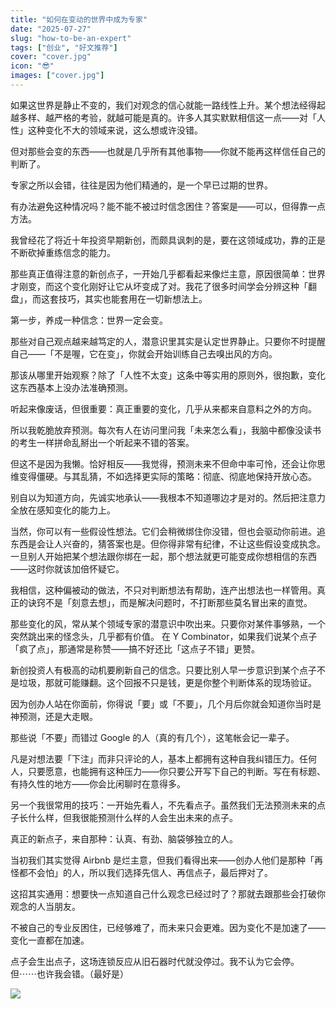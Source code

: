 ```yaml
---
title: "如何在变动的世界中成为专家"
date: "2025-07-27"
slug: "how-to-be-an-expert"
tags: ["创业", "好文推荐"]
cover: "cover.jpg"
icon: "😎"
images: ["cover.jpg"]
---
```

如果这世界是静止不变的，我们对观念的信心就能一路线性上升。某个想法经得起越多样、越严格的考验，就越可能是真的。许多人其实默默相信这一点——对「人性」这种变化不大的领域来说，这么想或许没错。



但对那些会变的东西——也就是几乎所有其他事物——你就不能再这样信任自己的判断了。



专家之所以会错，往往是因为他们精通的，是一个早已过期的世界。



有办法避免这种情况吗？能不能不被过时信念困住？答案是——可以，但得靠一点方法。



我曾经花了将近十年投资早期新创，而颇具讽刺的是，要在这领域成功，靠的正是不断砍掉重练信念的能力。



那些真正值得注意的新创点子，一开始几乎都看起来像烂主意，原因很简单：世界才刚变，而这个变化刚好让它从坏变成了对。我花了很多时间学会分辨这种「翻盘」，而这套技巧，其实也能套用在一切新想法上。



第一步，养成一种信念：世界一定会变。



那些对自己观点越来越笃定的人，潜意识里其实是认定世界静止。只要你不时提醒自己——「不是喔，它在变」，你就会开始训练自己去嗅出风的方向。



那该从哪里开始观察？除了「人性不太变」这条中等实用的原则外，很抱歉，变化这东西基本上没办法准确预测。



听起来像废话，但很重要：真正重要的变化，几乎从来都来自意料之外的方向。



所以我乾脆放弃预测。每次有人在访问里问我「未来怎么看」，我脑中都像没读书的考生一样拼命乱掰出一个听起来不错的答案。



但这不是因为我懒。恰好相反——我觉得，预测未来不但命中率可怜，还会让你思维变得僵硬。与其乱猜，不如选择更实际的策略：彻底、彻底地保持开放心态。



别自以为知道方向，先诚实地承认——我根本不知道哪边才是对的。然后把注意力全放在感知变化的能力上。



当然，你可以有一些假设性想法。它们会稍微绑住你没错，但也会驱动你前进。追东西是会让人兴奋的，猜答案也是。但你得非常有纪律，不让这些假设变成执念。
一旦别人开始把某个想法跟你绑在一起，那个想法就更可能变成你想相信的东西——这时你就该加倍怀疑它。



我相信，这种偏被动的做法，不只对判断想法有帮助，连产出想法也一样管用。真正的诀窍不是「刻意去想」，而是解决问题时，不打断那些莫名冒出来的直觉。



那些变化的风，常从某个领域专家的潜意识中吹出来。只要你对某件事够熟，一个突然跳出来的怪念头，几乎都有价值。
在 Y Combinator，如果我们说某个点子「疯了点」，那通常是称赞——搞不好还比「这点子不错」更赞。



新创投资人有极高的动机要刷新自己的信念。只要比别人早一步意识到某个点子不是垃圾，那就可能赚翻。这个回报不只是钱，更是你整个判断体系的现场验证。



因为创办人站在你面前，你得说「要」或「不要」，几个月后你就会知道你当时是神预测，还是大走眼。



那些说「不要」而错过 Google 的人（真的有几个），这笔帐会记一辈子。



凡是对想法要「下注」而非只评论的人，基本上都拥有这种自我纠错压力。任何人，只要愿意，也能拥有这种压力——你只要公开写下自己的判断。写在有标题、有持久性的地方——你会比闲聊时在意得多。



另一个我很常用的技巧：一开始先看人，不先看点子。虽然我们无法预测未来的点子长什么样，但我很能预测什么样的人会生出未来的点子。



真正的新点子，来自那种：认真、有劲、脑袋够独立的人。



当初我们其实觉得 Airbnb 是烂主意，但我们看得出来——创办人他们是那种「再怪都不会怕」的人，所以我们选择先信人、再信点子，最后押对了。



这招其实通用：想要快一点知道自己什么观念已经过时了？那就去跟那些会打破你观念的人当朋友。



不被自己的专业反困住，已经够难了，而未来只会更难。因为变化不是加速了——变化一直都在加速。



点子会生出点子，这场连锁反应从旧石器时代就没停过。我不认为它会停。
但⋯⋯也许我会错。（最好是）




![](https://prod-files-secure.s3.us-west-2.amazonaws.com/112d0858-5090-4d34-a606-b75eb8d65fd2/46476355-9cf3-4e99-9b7a-3531bc426380/1000202064.png?X-Amz-Algorithm=AWS4-HMAC-SHA256&X-Amz-Content-Sha256=UNSIGNED-PAYLOAD&X-Amz-Credential=ASIAZI2LB4664JZXURBK%2F20251006%2Fus-west-2%2Fs3%2Faws4_request&X-Amz-Date=20251006T173107Z&X-Amz-Expires=3600&X-Amz-Security-Token=IQoJb3JpZ2luX2VjEPj%2F%2F%2F%2F%2F%2F%2F%2F%2F%2FwEaCXVzLXdlc3QtMiJHMEUCIQCJK6glZg%2FecCJmgsOXTcVEjqNItocr0cOirHe0CRO7OgIgGlvSYaQjdRl38OzGEJ3b2ZnJMHg%2F3xMciZMyJ%2FUpAfQqiAQIkf%2F%2F%2F%2F%2F%2F%2F%2F%2F%2FARAAGgw2Mzc0MjMxODM4MDUiDALrHzgKaCRugFnIzCrcA91x%2BOporBgvRw8U%2Bxbcig4ETtflZMNUuECrZChZRggSgAGZSoBEzHo3wGutualidVJGMwwELe4Ou%2BYP4h%2Fj3MAcyOcy0VsW%2F%2BVA1BTBE%2FbHFeFmROwhFWfhGNUbVkOfpInBvBxkq4nCrKxrjG79HKQtKCPBbKTBeTzCpyvFkUJSnc98oH5n%2FmZV%2FMuPj6xrECSpQJoG99kguuC41PIS4LQY%2FJ%2ByBZ%2FA%2Fql6PbDnL9bjHavY4%2BnTeVbwKhAteD1%2Fx5knYcMNExRP0LQvPQ2k3Jm3mdUHFDK%2Fpe35MVakqdVzRLHQxJNSgNpt%2FvSu%2B2BOkkAeFrFfif7nnR14E%2FtaxgPz1PtDZHNXdKzzYeW1c1OLE1b%2BxAJW74qN4d6WDEmIkYba5zTRZvnrAQTLlX8ZqFZgxx1SXHTsjqcPtoBC3oz6SVOVePvU732uI8rMLFzJHjUqBECCdiJP3c5iVWCp%2BP7yzPEn1knsgrH%2FLMHn%2FuRHsg0ST27kOEgcDG%2BsaD%2F05%2FpcqmovnSNVZfwH2fJplIKi3MZPiYZMsJXNnsaMpeRe6IDSHZd%2FeLPVM8mb9yUHEXxmzkdrPbnkhGVCocmUaIhaPd8qv7mANDN12W1s9CJj2pg0NFLnty0pq6ayMIXRj8cGOqUBlg4r%2B%2F4AR3jJbplk586%2B8NnYuNqp%2F5gam2iw8Cnk78D2nD%2FfD6WedrX%2Bm8Cn0oihj11SI4sWMu7xOT8ZaAvf1v4jjGHoZFKllrwwV9xyU%2FY6FVijXCGmdUo3bSyGAnOysKnT7VZyc9vEr92K5%2FKFItqnTHhJt0LwGKfNX%2BMGJtwlXvDVULD95ERol1ISB8Qc9fm1UtedQ%2FPWkhmHXRmmxSk930n%2F&X-Amz-Signature=d87daca1f3d0894866818be2f99fd1b13b305576570b9a4c7faface15bb2605e&X-Amz-SignedHeaders=host&x-amz-checksum-mode=ENABLED&x-id=GetObject)

